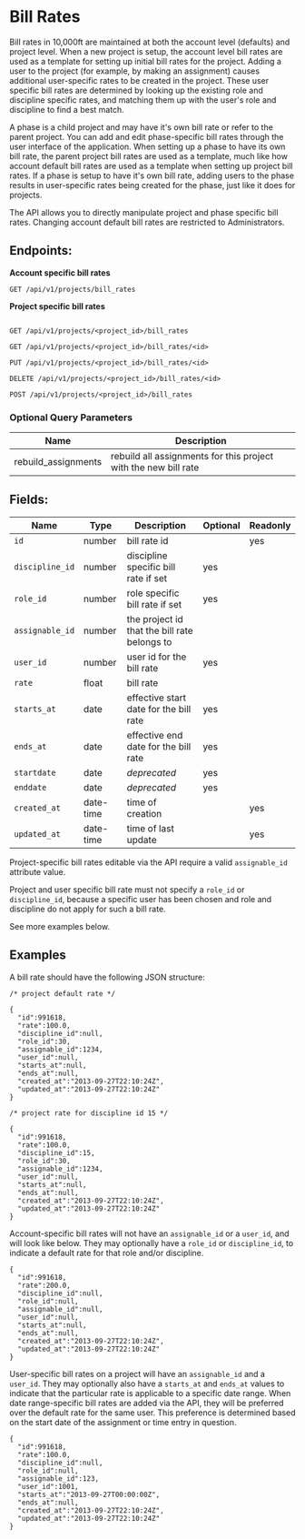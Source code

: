 # Bill Rates

Bill rates in 10,000ft are maintained at both the account level (defaults) and project level. When a new project is setup, the account level bill rates are used as a template for setting up initial bill rates for the project. Adding a user to the project (for example, by making an assignment) causes additional user-specific rates to be created in the project. These user specific bill rates are determined by looking up the existing role and discipline specific rates, and matching them up with the user's role and discipline to find a best match.

A phase is a child project and may have it's own bill rate or refer to the parent project. You can add and edit phase-specific bill rates through the user interface of the application. When setting up a phase to have its own bill rate, the parent project bill rates are used as a template, much like how account default bill rates are used as a template when setting up project bill rates. If a phase is setup to have it's own bill rate, adding users to the phase results in user-specific rates being created for the phase, just like it does for projects.

The API allows you to directly manipulate project and phase specific bill rates. Changing account default bill rates are restricted to Administrators.

## Endpoints:

**Account specific bill rates**

```
GET /api/v1/projects/bill_rates
```

**Project specific bill rates**

```

GET /api/v1/projects/<project_id>/bill_rates

GET /api/v1/projects/<project_id>/bill_rates/<id>

PUT /api/v1/projects/<project_id>/bill_rates/<id>

DELETE /api/v1/projects/<project_id>/bill_rates/<id>

POST /api/v1/projects/<project_id>/bill_rates
```

### Optional Query Parameters

| **Name** | **Description** |
| ------ | --------------- |
| rebuild_assignments | rebuild all assignments for this project with the new bill rate |

## Fields:

| **Name** | **Type** | **Description** | **Optional** | **Readonly** |
| -------- | -------- | --------------- | ------------ | ------------- |
| `id` | number | bill rate id |  | yes |
| `discipline_id` | number | discipline specific bill rate if set | yes | |
| `role_id` | number | role specific bill rate if set | yes | |
| `assignable_id` | number | the project id that the bill rate belongs to | | |
| `user_id` | number | user id for the bill rate | yes | |
| `rate` | float | bill rate | | |
| `starts_at` | date | effective start date for the bill rate | yes | |
| `ends_at` | date | effective end date for the bill rate | yes | |
| `startdate` | date | _deprecated_ | yes | |
| `enddate` | date | _deprecated_ | yes | |
| `created_at` | date-time | time of creation | | yes |
| `updated_at` | date-time | time of last update | | yes |


Project-specific bill rates editable via the API require a valid `assignable_id` attribute value.

Project and user specific bill rate must not specify a `role_id` or `discipline_id`, because a specific user has been chosen and role and discipline do not apply for such a bill rate.

See more examples below.

## Examples

A bill rate should have the following JSON structure:

```
/* project default rate */

{
  "id":991618,
  "rate":100.0,
  "discipline_id":null,
  "role_id":30,
  "assignable_id":1234,
  "user_id":null,
  "starts_at":null,
  "ends_at":null,
  "created_at":"2013-09-27T22:10:24Z",
  "updated_at":"2013-09-27T22:10:24Z"
}

/* project rate for discipline id 15 */

{
  "id":991618,
  "rate":100.0,
  "discipline_id":15,
  "role_id":30,
  "assignable_id":1234,
  "user_id":null,
  "starts_at":null,
  "ends_at":null,
  "created_at":"2013-09-27T22:10:24Z",
  "updated_at":"2013-09-27T22:10:24Z"
}
```

Account-specific bill rates will not have an `assignable_id` or a `user_id`, and will look like below. They may optionally have a `role_id` or `discipline_id`, to indicate a default rate for that role and/or discipline.

```
{
  "id":991618,
  "rate":200.0,
  "discipline_id":null,
  "role_id":null,
  "assignable_id":null,
  "user_id":null,
  "starts_at":null,
  "ends_at":null,
  "created_at":"2013-09-27T22:10:24Z",
  "updated_at":"2013-09-27T22:10:24Z"
}
```

User-specific bill rates on a project will have an `assignable_id` and a `user_id`. They may optionally also have a `starts_at` and `ends_at` values to indicate that the particular rate is applicable to a specific date range. When date range-specific bill rates are added via the API, they will be preferred over the default rate for the same user. This preference is determined based on the start date of the assignment or time entry in question.

```
{
  "id":991618,
  "rate":100.0,
  "discipline_id":null,
  "role_id":null,
  "assignable_id":123,
  "user_id":1001,
  "starts_at":"2013-09-27T00:00:00Z",
  "ends_at":null,
  "created_at":"2013-09-27T22:10:24Z",
  "updated_at":"2013-09-27T22:10:24Z"
}
```
